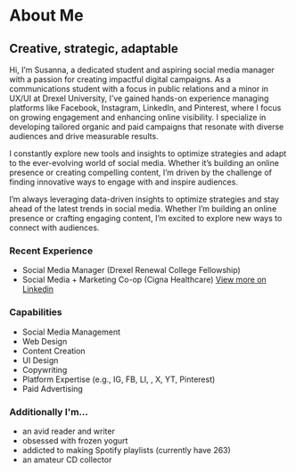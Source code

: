 # About Me
## Creative, strategic, adaptable

Hi, I’m Susanna, a dedicated student and aspiring social media manager with a passion for creating impactful digital campaigns. As a communications student with a focus in public relations and a minor in UX/UI at Drexel University, I’ve gained hands-on experience managing platforms like Facebook, Instagram, LinkedIn, and Pinterest, where I focus on growing engagement and enhancing online visibility. I specialize in developing tailored organic and paid campaigns that resonate with diverse audiences and drive measurable results.

I constantly explore new tools and insights to optimize strategies and adapt to the ever-evolving world of social media. Whether it’s building an online presence or creating compelling content, I’m driven by the challenge of finding innovative ways to engage with and inspire audiences.

I’m always leveraging data-driven insights to optimize strategies and stay ahead of the latest trends in social media. Whether I’m building an online presence or crafting engaging content, I’m excited to explore new ways to connect with audiences.

### Recent Experience
- Social Media Manager (Drexel Renewal College Fellowship)
- Social Media + Marketing Co-op (Cigna Healthcare)
[View more on Linkedin](https://www.linkedin.com/in/susanna-lee-780992239/)

### Capabilities
- Social Media Management
- Web Design
- Content Creation
- UI Design
- Copywriting
- Platform Expertise (e.g., IG, FB, LI, , X, YT, Pinterest)
- Paid Advertising

### Additionally I'm...
- an avid reader and writer
- obsessed with frozen yogurt
- addicted to making Spotify playlists (currently have 263)
- an amateur CD collector